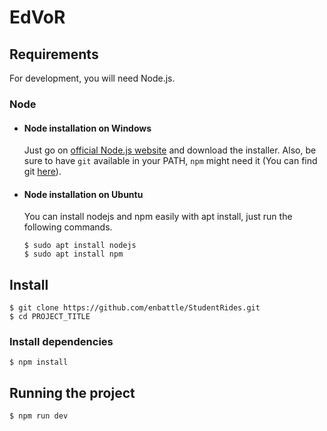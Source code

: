 # EdVoR
## Requirements

For development, you will need Node.js.

### Node
- #### Node installation on Windows

  Just go on [official Node.js website](https://nodejs.org/) and download the installer.
Also, be sure to have `git` available in your PATH, `npm` might need it (You can find git [here](https://git-scm.com/)).

- #### Node installation on Ubuntu

  You can install nodejs and npm easily with apt install, just run the following commands.

      $ sudo apt install nodejs
      $ sudo apt install npm
      
## Install

    $ git clone https://github.com/enbattle/StudentRides.git
    $ cd PROJECT_TITLE

### Install dependencies

    $ npm install

## Running the project

    $ npm run dev

